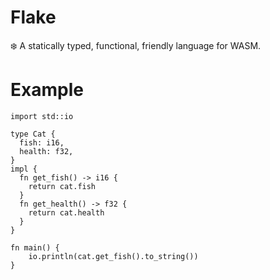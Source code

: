 # Flake
❄️ A statically typed, functional, friendly language for WASM.

# Example
```flake
import std::io

type Cat {
  fish: i16,
  health: f32,
}
impl {
  fn get_fish() -> i16 {
    return cat.fish 
  }
  fn get_health() -> f32 {
    return cat.health
  }
}

fn main() {
	io.println(cat.get_fish().to_string())
}
```
